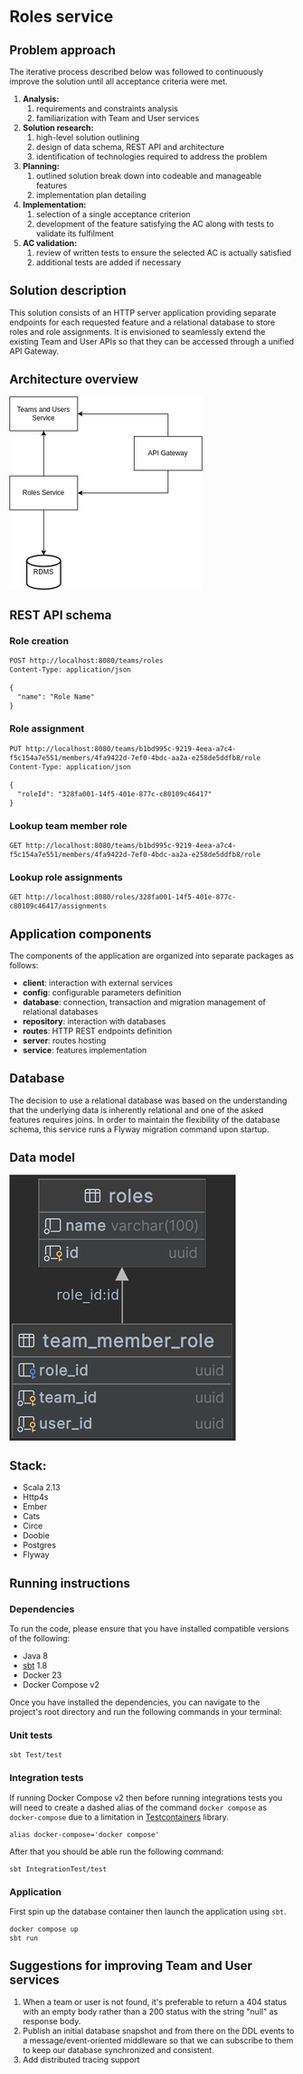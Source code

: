# Roles service

## Problem approach
The iterative process described below was followed to continuously improve the solution until all
acceptance criteria were met.
1. **Analysis:**
   1. requirements and constraints analysis
   2. familiarization with Team and User services
2. **Solution research:**
   1. high-level solution outlining
   2. design of data schema, REST API and architecture
   3. identification of technologies required to address the problem
3. **Planning:**
   1. outlined solution break down into codeable and manageable features
   2. implementation plan detailing
4. **Implementation:**
   1. selection of a single acceptance criterion
   2. development of the feature satisfying the AC along with tests to validate its fulfilment 
5. **AC validation:**
   1. review of written tests to ensure the selected AC is actually satisfied
   2. additional tests are added if necessary

## Solution description

This solution consists of an HTTP server application providing separate endpoints for each requested
feature and a relational database to store roles and role assignments. It is envisioned to
seamlessly extend the existing Team and User APIs so that they can be accessed through
a unified API Gateway.

## Architecture overview
![Architecture overview](img/architecture-overview.png?raw=true)

## REST API schema

### Role creation
```http request
POST http://localhost:8080/teams/roles
Content-Type: application/json

{
  "name": "Role Name"
}
```

### Role assignment
```http request
PUT http://localhost:8080/teams/b1bd995c-9219-4eea-a7c4-f5c154a7e551/members/4fa9422d-7ef0-4bdc-aa2a-e258de5ddfb8/role
Content-Type: application/json

{
  "roleId": "328fa001-14f5-401e-877c-c80109c46417"
}
```

### Lookup team member role
```http request
GET http://localhost:8080/teams/b1bd995c-9219-4eea-a7c4-f5c154a7e551/members/4fa9422d-7ef0-4bdc-aa2a-e258de5ddfb8/role
```

### Lookup role assignments
```http request
GET http://localhost:8080/roles/328fa001-14f5-401e-877c-c80109c46417/assignments
```

## Application components
The components of the application are organized into separate packages as follows:
- **client**: interaction with external services
- **config**: configurable parameters definition
- **database**: connection, transaction and migration management of relational databases
- **repository**: interaction with databases
- **routes**: HTTP REST endpoints definition
- **server**: routes hosting
- **service**: features implementation

## Database
The decision to use a relational database was based on the understanding that the underlying data
is inherently relational and one of the asked features requires joins. In order to maintain the
flexibility of the database schema, this service runs a Flyway migration command upon startup.

## Data model
![Data model](img/data-model.png?raw=true)

## Stack:
- Scala 2.13
- Http4s
- Ember
- Cats
- Circe
- Doobie
- Postgres
- Flyway

## Running instructions
### Dependencies
To run the code, please ensure that you have installed compatible versions of the following:
- Java 8
- [sbt](https://www.scala-sbt.org/) 1.8
- Docker 23
- Docker Compose v2

Once you have installed the dependencies, you can navigate to the project's root directory
and run the following commands in your terminal:

### Unit tests
```shell
sbt Test/test
```

### Integration tests

If running Docker Compose v2 then before running integrations tests you will need to create
a dashed alias of the command `docker compose` as `docker-compose` due to a limitation in
[Testcontainers](https://www.testcontainers.org/) library.
```shell
alias docker-compose='docker compose'
```

After that you should be able run the following command:

```shell
sbt IntegrationTest/test
```

### Application
First spin up the database container then launch the application using `sbt`.
```shell
docker compose up
sbt run
```

## Suggestions for improving Team and User services
1. When a team or user is not found, it's preferable to return a 404 status with an empty body
   rather than a 200 status with the string "null" as response body.
2. Publish an initial database snapshot and from there on the DDL events to a message/event-oriented
   middleware so that we can subscribe to them to keep our database synchronized and consistent.
3. Add distributed tracing support